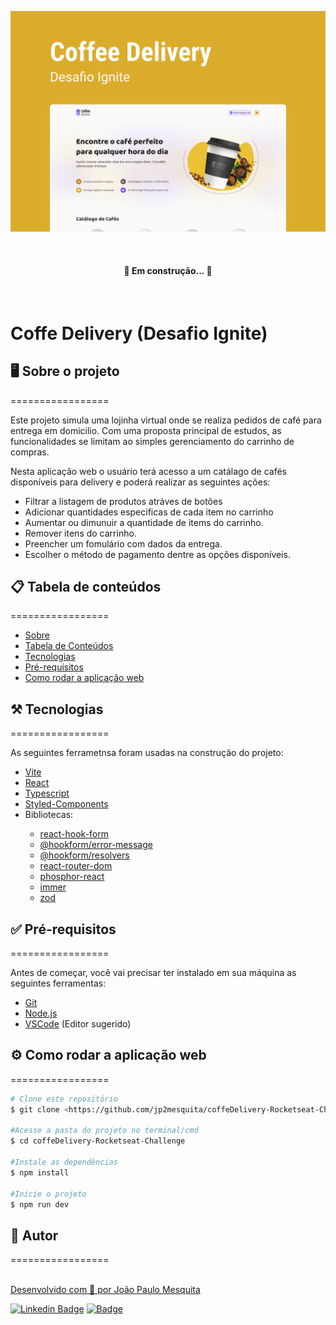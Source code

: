 ![preview](./.github/cover.png)

<br/>

<h4 align="center"> 
	🚧  Em construção...  🚧
</h4>

<br/>

# Coffe Delivery (Desafio Ignite)

## 🖥️ Sobre o projeto
=================

Este projeto simula uma lojinha virtual onde se realiza pedidos de café para entrega em domicilio. Com uma proposta principal de estudos, as funcionalidades se limitam ao simples gerenciamento do carrinho de compras.

Nesta aplicação web o usuário terá acesso a um catálago de cafés disponíveis para delivery e poderá realizar as seguintes ações:

* Filtrar a listagem de produtos atráves de botões
* Adicionar quantidades especificas de cada item no carrinho
* Aumentar ou dimunuir a quantidade de items do carrinho.
* Remover itens do carrinho.
* Preencher um fomulário com dados da entrega.
* Escolher o método de pagamento dentre as opções disponíveis.

## 📋 Tabela de conteúdos
=================
<!--ts-->
   * [Sobre](#Sobre)
   * [Tabela de Conteúdos](#tabela-de-conteudo)
   * [Tecnologias](#tecnologias)
   * [Pré-requisitos](#pre-requisitos)
   * [Como rodar a aplicação web](#como-rodar-a-aplicacao-web)
<!--te-->

## ⚒️ Tecnologias
=================

As seguintes ferrametnsa foram usadas na construção do projeto:
<ul>
  <li> <a href='https://vitejs.dev/' target='_blank'> Vite </a></li>
  <li> <a href='https://reactjs.org/' target='_blank'> React </a></li>
  <li> <a href='https://www.typescriptlang.org/' target='_blank'> Typescript </a></li>
  <li> <a href='https://styled-components.com/' target='_blank'> Styled-Components </a></li>
  <li>
    <div>
      Bibliotecas:
      <ul>
        <li>
          <a href='https://react-hook-form.com/' target='_blank'>react-hook-form</a>
        </li>
        <li>
          <a href='https://react-hook-form.com/api/useformstate/errormessage/' target='_blank'>@hookform/error-message </a>
        </li>
        <li>
          <a href='https://www.npmjs.com/package/@hookform/resolvers' target='_blank'>@hookform/resolvers </a>
        </li>
        <li>
          <a href='https://v5.reactrouter.com/web/guides/quick-start' target='_blank'>react-router-dom </a>
        </li>
        <li>
          <a href='https://phosphoricons.com/' target='_blank'>phosphor-react </a>
        </li>
        <li> 
          <a href='https://immerjs.github.io/immer/' target='_blank'>immer </a>
        </li>
        <li>
          <a href='https://github.com/colinhacks/zod' target='_blank'>zod </a>
        </li>
      </ul>
    </div>
  </li>
</ul>

## ✅ Pré-requisitos
=================

Antes de começar, você vai precisar ter instalado em sua máquina as seguintes ferramentas:
* [Git](https://git-scm.com)
* [Node.js](https://nodejs.org/en/)
* [VSCode](https://code.visualstudio.com/) (Editor sugerido)

## ⚙️ Como rodar a aplicação web
=================

```bash
# Clone este repositório
$ git clone <https://github.com/jp2mesquita/coffeDelivery-Rocketseat-Challenge>

#Acesse a pasta do projeto no terminal/cmd
$ cd coffeDelivery-Rocketseat-Challenge

#Instale as dependências
$ npm install

#Inicie o projeto
$ npm run dev
```

## 🧔 Autor
=================

<a href="https://blog.rocketseat.com.br/author/thiago/">
 <img style="border-radius: 50%;" src="https://avatars.githubusercontent.com/u/102042713?v=4" width="100px;" alt=""/>
 <br />
Desenvolvido com 💜 por João Paulo Mesquita

<br/>

[![Linkedin Badge](https://img.shields.io/badge/-JoãoPaulo-blue?style=flat-square&logo=Linkedin&logoColor=white&link=https://www.linkedin.com/in/jo%C3%A3o-paulo-mesquita-02a4a3179/)](https://www.linkedin.com/in/jo%C3%A3o-paulo-mesquita-02a4a3179/)  [![Badge](https://img.shields.io/badge/jp--mesquita%40live.com-white?style=for-badge&logo=gmail)](mailto:jp-mesquita@live.com)


